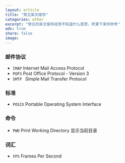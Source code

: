 ```yaml
---
layout: article
title: "常见英文缩写"
categories: other
excerpt: "常见的英文缩写经常不知道什么意思，积累下来供参考"
ads: true
share: false
image:
---
```


### 邮件协议

* `IMAP` Internet Mail Access Protocol
* `POP3` Post Office Protocol - Version 3
* `SMTP ` Simple Mail Transfer Protocol

### 标准

* `POSIX` Portable Operating System Interface

### 命令

* `PWD` Print Working Directory 显示当前目录

### 词汇

* `FPS` Frames Per Second